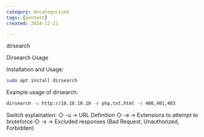 ```yaml
---
category: Uncategorized
tags: [pentest]
created: 2024-12-21

---
```

dirsearch

Dirsearch Usage

Installation and Usage:

~~~bash
sudo apt install dirsearch
~~~

Example usage of dirsearch:

~~~bash
dirsearch -u http://10.10.10.10 -e php,txt,html -x 400,401,403
~~~

Switch explaination:
   ◇ -u → URL Definition
   ◇ -e → Extensions to attempt to bruteforce
   ◇ -x → Excluded responses (Bad Request, Unauthorized, Forbidden)
